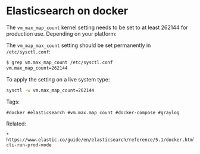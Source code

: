 # Elasticsearch on docker

The `vm_max_map_count` kernel setting needs to be set to at least 262144 for production use. Depending on your platform:

The `vm_map_max_count` setting should be set permanently in `/etc/sysctl.conf`:

```bash
$ grep vm.max_map_count /etc/sysctl.conf
vm.max_map_count=262144
```
To apply the setting on a live system type: 

```bash
sysctl -w vm.max_map_count=262144
```
Tags:
```
#docker #elasticsearch #vm.max.map_count #docker-compose #graylog
```

Related:
```
* https://www.elastic.co/guide/en/elasticsearch/reference/5.1/docker.html#docker-cli-run-prod-mode
```

